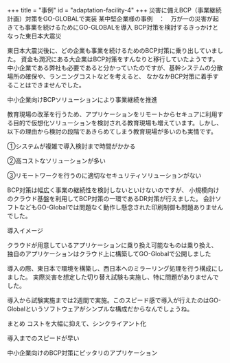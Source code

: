 +++
title = "事例"
id = "adaptation-facility-4"
+++
災害に備えBCP（事業継続計画）対策をGO-GLOBALで実装
某中堅企業様の事例　：　万が一の災害が起きても事業を続けるためにGO-GLOBALを導入
BCP対策を検討するきっかけとなった東日本大震災

東日本大震災後に、どの企業も事業を続けるためのBCP対策に乗り出していました。 資金も潤沢にある大企業はBCP対策をすんなりと移行していたようです。 中小企業である弊社も必要であると分かっていたのですが、基幹システムの分散場所の確保や、ランニングコストなどを考えると、 なかなかBCP対策に着手することはできませんでした。

中小企業向けBCPソリューションにより事業継続を推進

教育現場の改革を行うため、アプリケーションをリモートからセキュアに利用する目的で仮想化ソリューションを検討される教育現場も増えています。しかし、 以下の理由から検討の段階であきらめてしまう教育現場が多いのも実情です。

①システムが複雑で導入検討まで時間がかかる

②高コストなソリューションが多い

③リモートワークを行うのに適切なセキュリティソリューションがない

BCP対策は幅広く事業の継続性を検討しないといけないのですが、 小規模向けのクラウド基盤を利用してBCP対策の一環であるDR対策が行えました。 会計ソフトなどもGO-Globalでは問題なく動作し懸念された印刷制御も問題ありませんでした。

導入イメージ


クラウドが用意しているアプリケーションに乗り換え可能なものは乗り換え、 独自のアプリケーションはクラウド上に構築してGO-Globalで公開しました


導入の際、東日本で環境を構築し、西日本へのミラーリング処理を行う構成にしました。 実際災害を想定した切り替え試験も実施し、特に問題がありませんでした。

導入から試験実施までは2週間で実施。このスピード感で導入が行えたのはGO-Globalというソフトウェアがシンプルな構成だからなんでしょうね。

まとめ
コストを大幅に抑えて、シンクライアント化

導入までのスピードが早い

中小企業向けのBCP対策にピッタリのアプリケーション